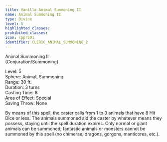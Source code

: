 ```yaml
---
title: Vanilla Animal Summoning II
name: Animal Summoning II
type: Divine
level: 5
highlighted_classes: 
prohibited_classes: 
icon: sppr501
identifier: CLERIC_ANIMAL_SUMMONING_2
---
```

Animal Summoning II   
(Conjuration/Summoning)  
  
Level: 5  
Sphere: Animal, Summoning   
Range: 30 ft.  
Duration: 3 turns  
Casting Time: 8   
Area of Effect: Special   
Saving Throw: None   
  
By means of this spell, the caster calls from 1 to 3 animals that have 8 Hit Dice or less. The animals summoned aid the caster by whatever means they possess, staying until the spell duration expires. Only normal or giant animals can be summoned; fantastic animals or monsters cannot be summoned by this spell (no chimerae, dragons, gorgons, manticores, etc.).  
